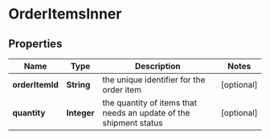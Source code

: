 # OrderItemsInner

## Properties
Name | Type | Description | Notes
------------ | ------------- | ------------- | -------------
**orderItemId** | **String** | the unique identifier for the order item |  [optional]
**quantity** | **Integer** | the quantity of items that needs an update of the shipment status |  [optional]
